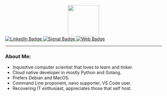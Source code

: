 <div id="header" align="center">
  <img src="https://avatars.githubusercontent.com/u/114995305" width="100"/>
</div>
<div id="badges">
  <a href="https://www.linkedin.com/in/christopher-masi-4bab0910/">
    <img src="https://img.shields.io/badge/LinkedIn-blue?style=for-the-badge&logo=linkedin&logoColor=white" alt="LinkedIn Badge"/>
  </a>
  <a href="#">
    <img src="https://img.shields.io/badge/Signal-%23039BE5.svg?&style=for-the-badge&logo=Signal&logoColor=white" alt="Signal Badge"/>
  </a>
  <a href="chrismasi.github.io">
    <img src="https://img.shields.io/badge/website-000000?style=for-the-badge&logo=About.me&logoColor=white" alt="Web Badge"/>
  </a>
</div>

---

### About Me:

- Inquisitive computer scientist that loves to learn and tinker.
- Cloud native developer in mostly Python and Golang.
- Prefers Debian and MacOS.
- Command Line proponent, nano supporter, VS Code user.
- Recovering IT enthusiast, appreciates those that self host.
